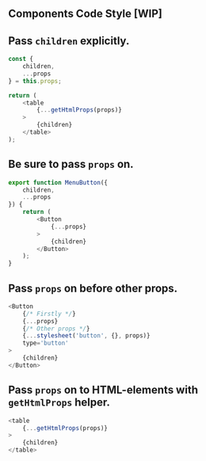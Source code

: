 Components Code Style [WIP]
---

## Pass `children` explicitly.

```js
const {
	children,
	...props
} = this.props;

return (
	<table
		{...getHtmlProps(props)}
	>
		{children}
	</table>
);
```

## Be sure to pass `props` on.

```js
export function MenuButton({
	children,
	...props
}) {
	return (
		<Button
			{...props}
		>
			{children}
		</Button>
	);
}
```

## Pass `props` on before other props.

```js
<Button
    {/* Firstly */}
    {...props}
    {/* Other props */}
    {...stylesheet('button', {}, props)}
    type='button'
>
    {children}
</Button>
```

## Pass `props` on to HTML-elements with `getHtmlProps` helper.

```js
<table
    {...getHtmlProps(props)}
>
    {children}
</table>
```
